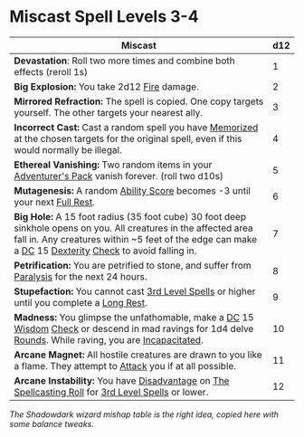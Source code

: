 # Miscast Spell Levels 3-4

| Miscast                                                                                                                                                                                                                                                                                                                                                            | d12 |
| ------------------------------------------------------------------------------------------------------------------------------------------------------------------------------------------------------------------------------------------------------------------------------------------------------------------------------------------------------------------ | --- |
| **Devastation**: Roll two more times and combine both effects (reroll 1s)                                                                                                                                                                                                                                                                                          | 1   |
| **Big Explosion:** You take 2d12 [Fire](../../Damage%20Types/Fire) damage.                                                                                                                                                                                                                                                                                         | 2   |
| **Mirrored Refraction:** The spell is copied. One copy targets yourself. The other targets your nearest ally.                                                                                                                                                                                                                                                      | 3   |
| **Incorrect Cast:** Cast a random spell you have [Memorized](../Spellcasting/Spell%20Memorization.md) at the chosen targets for the original spell, even if this would normally be illegal.                                                                                                                                                                                     | 4   |
| **Ethereal Vanishing:** Two random items in your [Adventurer's Pack](../../Items/Individual%20Item%20Cards/Gear/100%20Coins/Adventurer's%20Pack.md) vanish forever. (roll two d10s)                                                                                                                                                                                | 5   |
| **Mutagenesis:** A random [Ability Score](../../Player%20Characters/Chosen%20Statistics/Ability%20Scores.md) becomes -3 until your next [Full Rest](../../Game%20Procedures/Resting.md#Full%20Rest).                                                                                                                                                               | 6   |
| **Big Hole:** A 15 foot radius (35 foot cube) 30 foot deep sinkhole opens on you. All creatures in the affected area fall in. Any creatures within ~5 feet of the edge can make a [DC](../../Game%20Procedures/DC.md) 15 [Dexterity](../../Player%20Characters/Chosen%20Statistics/Dexterity.md) [Check](../../Game%20Procedures/Check.md) to avoid falling in.    | 7   |
| **Petrification:** You are petrified to stone, and suffer from [Paralysis](../../Conditions/Paralyzed.md) for the next 24 hours.                                                                                                                                                                                                                                   | 8   |
| **Stupefaction:** You cannot cast [3rd Level Spells](../Spells/Spells%20by%20Level/Level%203/3rd%20Level%20Spells.md) or higher until you complete a [Long Rest](../../Game%20Procedures/Resting.md#Long%20Rest).                                                                                                                                                     | 9   |
| **Madness:** You glimpse the unfathomable, make a [DC](../../Game%20Procedures/DC.md) 15 [Wisdom](../../Player%20Characters/Chosen%20Statistics/Wisdom.md) [Check](../../Game%20Procedures/Check.md) or descend in mad ravings for 1d4 delve [Rounds](../../Game%20Procedures/Round.md). While raving, you are [Incapacitated](../../Conditions/Incapacitated.md). | 10  |
| **Arcane Magnet:** All hostile creatures are drawn to you like a flame. They attempt to [Attack](../../Game%20Procedures/Attack.md) you if at all possible.                                                                                                                                                                                                        | 11  |
| **Arcane Instability:** You have [Disadvantage](../../Game%20Procedures/Dice%20Rolls/Disadvantage.md) on [The Spellcasting Roll](../Spellcasting/Spellcasting.md#The%20Spellcasting%20Roll) for [3rd Level Spells](../Spells/Spells%20by%20Level/Level%203/3rd%20Level%20Spells.md) or lower.                                                                                      | 12  |

*The Shadowdark wizard mishap table is the right idea, copied here with some balance tweaks.*
